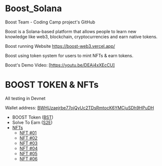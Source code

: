 # Boost_Solana
Boost Team - Coding Camp project's GitHub 

Boost is a Solana-based platform that allows people to learn new knowledge like web3, blockchain, cryptocurrencies and earn native tokens.

Boost running Website
https://boost-web3.vercel.app/

Boost using token system for users to mint NFTs & earn tokens.

Boost's Demo Video:
[https://youtu.be/DEAj4xXEcCU]

# BOOST TOKEN & NFTs

All testing in Devnet

Wallet address: [BWHUzaejrbe77ojQyUc2TDsRmtocK6YMCjuSDh9HPuDH](https://explorer.solana.com/address/BWHUzaejrbe77ojQyUc2TDsRmtocK6YMCjuSDh9HPuDH?cluster=devnet)
- BOOST Token ([BST](https://explorer.solana.com/address/BSTRNSJw5afbHYfMskUkg81gJHdjL1JJSPLK4K6fVQN2/attributes?cluster=devnet))
- Solve To Earn ([S2E](https://explorer.solana.com/address/S2E5hYW7b1FxqphsbovdKG2WUeqMDuv829Vfw5Nf1gP?cluster=devnet))
- [NFTs](https://explorer.solana.com/address/7NQB3CVEDoMRdmUBr9DrmfzbgXYdnJ9caRQ7LapxM7UQ?cluster=devnet)  
    - [NFT #01](https://explorer.solana.com/address/FB6NBxdNc2BWeYzEs6FpXte1CaXJn5SycHki6Nyyy7k9?cluster=devnet)
    - [NFT #02](https://explorer.solana.com/address/HZWbYhyHEKwXMUvzfULppxYDXMzTbg9bE8mU2vhA6Zfu?cluster=devnet)
    - [NFT #03](https://explorer.solana.com/address/5y5XKWzS2Voms9tMB3ZpFSRBkEwUJBQgGRP2tXY2PS8E?cluster=devnet)
    - [NFT #04](https://explorer.solana.com/address/E66eTMi9gtUihQsFKwDMqMAWGFYWyA5Znzdc4v97HWgC?cluster=devnet)
    - [NFT #05](https://explorer.solana.com/address/GcNfoim1PVFa5ZRqGhBhLbRbwUqVCFAW4PLFJtaPvgke?cluster=devnet)
    - [NFT #06](https://explorer.solana.com/address/H33TzwnNqCeYmi2M2nCHbRDWQ5CMsDGd4oknVEqTD1bC?cluster=devnet)
